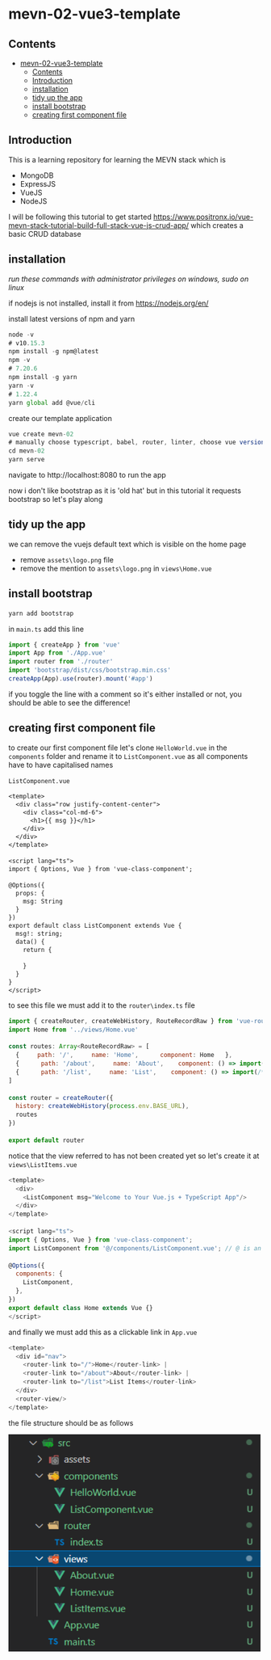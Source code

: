 # mevn-02-vue3-template

## Contents
- [mevn-02-vue3-template](#mevn-02-vue3-template)
  - [Contents](#contents)
  - [Introduction](#introduction)
  - [installation](#installation)
  - [tidy up the app](#tidy-up-the-app)
  - [install bootstrap](#install-bootstrap)
  - [creating first component file](#creating-first-component-file)

## Introduction

This is a learning repository for learning the MEVN stack which is 

- MongoDB
- ExpressJS
- VueJS
- NodeJS

I will be following this tutorial to get started https://www.positronx.io/vue-mevn-stack-tutorial-build-full-stack-vue-js-crud-app/ which creates a basic CRUD database

## installation

*run these commands with administrator privileges on windows, sudo on linux*

if nodejs is not installed, install it from https://nodejs.org/en/

install latest versions of npm and yarn

```js
node -v
# v10.15.3
npm install -g npm@latest 
npm -v 
# 7.20.6
npm install -g yarn 
yarn -v 
# 1.22.4
yarn global add @vue/cli 
```

create our template application 

```js
vue create mevn-02
# manually choose typescript, babel, router, linter, choose vue version (3), use class style syntax, use babel, use history mode
cd mevn-02
yarn serve
```

navigate to http://localhost:8080 to run the app

now i don't like bootstrap as it is 'old hat' but in this tutorial it requests bootstrap so let's play along

## tidy up the app

we can remove the vuejs default text which is visible on the home page
- remove `assets\logo.png` file 
- remove the mention to `assets\logo.png` in `views\Home.vue`

## install bootstrap

```js
yarn add bootstrap
```

in `main.ts` add this line

```js
import { createApp } from 'vue'
import App from './App.vue'
import router from './router'
import 'bootstrap/dist/css/bootstrap.min.css'
createApp(App).use(router).mount('#app')
```
if you toggle the line with a comment so it's either installed or not, you should be able to see the difference!

## creating first component file

to create our first component file let's clone `HelloWorld.vue` in the `components` folder and rename it to `ListComponent.vue` as all components have to have capitalised names

`ListComponent.vue`

```vue
<template>
  <div class="row justify-content-center">
    <div class="col-md-6">
      <h1>{{ msg }}</h1>
    </div>
  </div>
</template>

<script lang="ts">
import { Options, Vue } from 'vue-class-component';

@Options({
  props: {
    msg: String
  }
})
export default class ListComponent extends Vue {
  msg!: string;
  data() {
    return {
      
    }
  }
}
</script>
```

to see this file we must add it to the `router\index.ts` file

```js
import { createRouter, createWebHistory, RouteRecordRaw } from 'vue-router'
import Home from '../views/Home.vue'

const routes: Array<RouteRecordRaw> = [
  {     path: '/',     name: 'Home',      component: Home   },
  {      path: '/about',     name: 'About',    component: () => import(/* webpackChunkName: "about" */ '../views/About.vue')  },
  {      path: '/list',     name: 'List',    component: () => import(/* webpackChunkName: "list" */ '../views/ListItems.vue')  },
]

const router = createRouter({
  history: createWebHistory(process.env.BASE_URL),
  routes
})

export default router
```

notice that the view referred to has not been created yet so let's create it at `views\ListItems.vue`

```js
<template>
  <div>
    <ListComponent msg="Welcome to Your Vue.js + TypeScript App"/>
  </div>
</template>

<script lang="ts">
import { Options, Vue } from 'vue-class-component';
import ListComponent from '@/components/ListComponent.vue'; // @ is an alias to /src

@Options({
  components: {
    ListComponent,
  },
})
export default class Home extends Vue {}
</script>
```

and finally we must add this as a clickable link in `App.vue`

```js
<template>
  <div id="nav">
    <router-link to="/">Home</router-link> |
    <router-link to="/about">About</router-link> |
    <router-link to="/list">List Items</router-link> 
  </div>
  <router-view/>
</template>
```

the file structure should be as follows 

<img src="../../images/folder-structure-01.png" width="500" />
